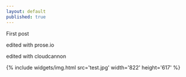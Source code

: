 ```yaml
---
layout: default
published: true
---
```



First post

edited with prose.io

edited with cloudcannon

{% include widgets/img.html src='test.jpg' width='822' height='617' %}
